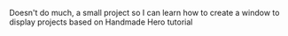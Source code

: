 Doesn't do much, a small project so I can learn how to create a window to display projects based on Handmade Hero tutorial